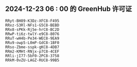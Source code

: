 ## 2024-12-23 06 : 00 的 GreenHub 许可证
```
RRyt-BH89-K3Dz-XFC8-F495
RRxz-S3Rl-NFs1-G5C8-BEBD
RRx8-sPKk-Rj5e-hrC8-BC2D
RRwP-ti6z-twlY-e9C8-8076
RRuT-wH4b-Pe34-WEC8-9EA9
RRu9-owp5-L0mP-GdC8-1BF0
RRso-Zbme-sspk-gKC8-4DB7
RRm2-KMHt-RNjx-p7C8-4CEF
RRli-jI77-5bF0-2PC8-3758
RRkM-0vZU-LAGZ-RUC8-99B5
```
